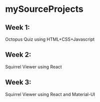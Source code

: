 # mySourceProjects

## Week 1:
Octopus Quiz using HTML+CSS+Javascript

## Week 2: 
Squirrel Viewer using React 

## Week 3: 
Squirrel Viewer using React and Material-UI
